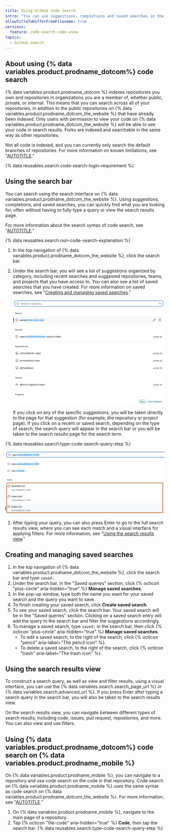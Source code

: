 ```yaml
---
title: Using GitHub Code Search
intro: "You can use suggestions, completions and saved searches in the upgraded search interface to quickly find what you are looking for across {% data variables.product.prodname_dotcom_the_website %}."
allowTitleToDifferFromFilename: true
versions:
  feature: code-search-code-view
topics:
  - GitHub search
---
```


## About using {% data variables.product.prodname_dotcom%} code search

{% data variables.product.prodname_dotcom %} indexes repositories you own and repositories in organizations you are a member of, whether public, private, or internal. This means that you can search across all of your repositories, in addition to the public repositories on {% data variables.product.prodname_dotcom_the_website %} that have already been indexed. Only users with permission to view your code on {% data variables.product.prodname_dotcom_the_website %} will be able to see your code in search results. Forks are indexed and searchable in the same way as other repositories.

Not all code is indexed, and you can currently only search the default branches of repositories. For more information on known limitations, see "[AUTOTITLE](/search-github/github-code-search/about-github-code-search#limitations)."

{% data reusables.search.code-search-login-requirement %}

## Using the search bar

You can search using the search interface on {% data variables.product.prodname_dotcom_the_website %}. Using suggestions, completions, and saved searches, you can quickly find what you are looking for, often without having to fully type a query or view the search results page.

For more information about the search syntax of code search, see "[AUTOTITLE](/search-github/github-code-search/understanding-github-code-search-syntax)."

{% data reusables.search.non-code-search-explanation %}

1. In the top navigation of {% data variables.product.prodname_dotcom_the_website %}, click the search bar.
1. Under the search bar, you will see a list of suggestions organized by category, including recent searches and suggested repositories, teams, and projects that you have access to. You can also see a list of saved searches that you have created. For more information on saved searches, see "[Creating and managing saved searches](#creating-and-managing-saved-searches)."

   ![Screenshot of the {% data variables.product.prodname_dotcom %} search bar. There is a list of search suggestions by category below the search bar.](/assets/images/help/search/code-search-beta-search-bar.png)

   If you click on any of the specific suggestions, you will be taken directly to the page for that suggestion (for example, the repository or project page). If you click on a recent or saved search, depending on the type of search, the search query will appear in the search bar or you will be taken to the search results page for the search term.

{% data reusables.search.type-code-search-query-step %}

   ![Screenshot of a search for "repo:octocat/spoon-knife". The code results are outlined in dark orange.](/assets/images/help/search/code-search-beta-search-bar-code-suggestions.png)

1. After typing your query, you can also press Enter to go to the full search results view, where you can see each match and a visual interface for applying filters. For more information, see "[Using the search results view](#using-the-search-results-view)."

## Creating and managing saved searches

1. In the top navigation of {% data variables.product.prodname_dotcom_the_website %}, click the search bar and type `saved:`.
1. Under the search bar, in the "Saved queries" section, click {% octicon "plus-circle" aria-hidden="true" %} **Manage saved searches**.
1. In the pop-up window, type both the name you want for your saved search and the query you want to save.
1. To finish creating your saved search, click **Create saved search**.
1. To see your saved search, click the search bar. Your saved search will be in the "Saved queries" section. Clicking on a saved search entry will add the query to the search bar and filter the suggestions accordingly.
1. To manage a saved search, type `saved:` in the search bar, then click {% octicon "plus-circle" aria-hidden="true" %} **Manage saved searches**.
    - To edit a saved search, to the right of the search, click {% octicon "pencil" aria-label="The pencil icon" %}.
    - To delete a saved search, to the right of the search, click {% octicon "trash" aria-label="The trash icon" %}.

## Using the search results view

To construct a search query, as well as view and filter results, using a visual interface, you can use the {% data variables.search.search_page_url %} or {% data variables.search.advanced_url %}. If you press Enter after typing a search query in the search bar, you will also be taken to the search results view.

On the search results view, you can navigate between different types of search results, including code, issues, pull request, repositories, and more. You can also view and use filters.

## Using {% data variables.product.prodname_dotcom%} code search on {% data variables.product.prodname_mobile %}

On {% data variables.product.prodname_mobile %}, you can navigate to a repository and use code search on the code in that repository. Code search on {% data variables.product.prodname_mobile %} uses the same syntax as code search on {% data variables.product.prodname_dotcom_the_website %}. For more information, see "[AUTOTITLE](/search-github/github-code-search/about-github-code-search#limitations)."

1. On {% data variables.product.prodname_mobile %}, navigate to the main page of a repository.
1. Tap {% octicon "file-code" aria-hidden="true" %} **Code**, then tap the search bar.
{% data reusables.search.type-code-search-query-step %}
